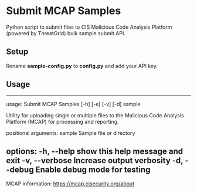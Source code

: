 # Submit MCAP Samples
Python script to submit files to CIS Malicious Code Analysis Platform (powered by ThreatGrid) bulk sample submit API.

## Setup
Rename **sample-config.py** to **config.py** and add your API key.

## Usage
---
usage: Submit MCAP Samples [-h] [-e] [-v] [-d] sample

Utility for uploading single or multiple files to the Malicious Code Analysis Platform (MCAP) for processing and reporting.

positional arguments:
  sample         Sample file or directory

options:
  -h, --help     show this help message and exit
  -v, --verbose  Increase output verbosity
  -d, --debug    Enable debug mode for testing
---

MCAP information: https://mcap.cisecurity.org/about